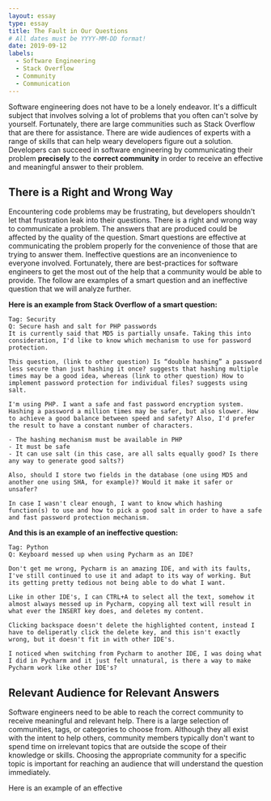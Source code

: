 ```yaml
---
layout: essay
type: essay
title: The Fault in Our Questions
# All dates must be YYYY-MM-DD format!
date: 2019-09-12
labels:
  - Software Engineering
  - Stack Overflow
  - Community
  - Communication
---
```



Software engineering does not have to be a lonely endeavor. It's a difficult subject that involves solving a lot of problems that you often can't solve by yourself. Fortunately, there are large communities such as Stack Overflow that are there for assistance. There are wide audiences of experts with a range of skills that can help weary developers figure out a solution. Developers can succeed in software engineering by communicating their problem <strong>precisely</strong> to the <strong>correct community</strong> in order to receive an effective and meaningful answer to their problem.

<h2>There is a Right and Wrong Way</h2>
Encountering code problems may be frustrating, but developers shouldn't let that frustration leak into their questions. There is a right and wrong way to communicate a problem. The answers that are produced could be affected by the quality of the question. Smart questions are effective at communicating the problem properly for the convenience of those that are trying to answer them. Ineffective questions are an inconvenience to everyone involved. Fortunately, there are best-practices for software engineers to get the most out of the help that a community would be able to provide. The follow are examples of a smart question and an ineffective question that we will analyze further.

<strong>Here is an example from Stack Overflow of a smart question:</strong>
```
Tag: Security
Q: Secure hash and salt for PHP passwords
It is currently said that MD5 is partially unsafe. Taking this into consideration, I'd like to know which mechanism to use for password protection.

This question, (link to other question) Is “double hashing” a password less secure than just hashing it once? suggests that hashing multiple times may be a good idea, whereas (link to other question) How to implement password protection for individual files? suggests using salt.

I'm using PHP. I want a safe and fast password encryption system. Hashing a password a million times may be safer, but also slower. How to achieve a good balance between speed and safety? Also, I'd prefer the result to have a constant number of characters.

- The hashing mechanism must be available in PHP
- It must be safe
- It can use salt (in this case, are all salts equally good? Is there any way to generate good salts?)

Also, should I store two fields in the database (one using MD5 and another one using SHA, for example)? Would it make it safer or unsafer?

In case I wasn't clear enough, I want to know which hashing function(s) to use and how to pick a good salt in order to have a safe and fast password protection mechanism.
```
<strong>And this is an example of an ineffective question: </strong>
```
Tag: Python
Q: Keyboard messed up when using Pycharm as an IDE?

Don't get me wrong, Pycharm is an amazing IDE, and with its faults, I've still continued to use it and adapt to its way of working. But its getting pretty tedious not being able to do what I want.

Like in other IDE's, I can CTRL+A to select all the text, somehow it almost always messed up in Pycharm, copying all text will result in what ever the INSERT key does, and deletes my content.

Clicking backspace doesn't delete the highlighted content, instead I have to deliperatly click the delete key, and this isn't exactly wrong, but it doesn't fit in with other IDE's.

I noticed when switching from Pycharm to another IDE, I was doing what I did in Pycharm and it just felt unnatural, is there a way to make Pycharm work like other IDE's?
```
<h2>Relevant Audience for Relevant Answers</h2>
Software engineers need to be able to reach the correct community to receive meaningful and relevant help. There is a large selection of communities, tags, or categories to choose from. Although they all exist with the intent to help others, community members typically don't want to spend time on irrelevant topics that are outside the scope of their knowledge or skills. Choosing the appropriate community for a specific topic is important for reaching an audience that will understand the question immediately. 

Here is an example of an effective 
